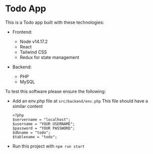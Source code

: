# Todo App

This is a Todo app built with these technologies:

+ Frontend:
	+ Node v14.17.2
	+ React
    + Tailwind CSS
    + Redux for state management 

+ Backend:
    + PHP
    + MySQL 
      
To test this software please ensure the following:
+ Add an env.php file at `src/backend/env.php`
	This file should have a similar content
	```
	<?php
	$servername = "localhost";
	$username = "YOUR USERNAME";
	$password = "YOUR PASSWORD";
	$dbname = "todo";
	$tablename = "todo";
	```
+ Run this project with `npm run start`

